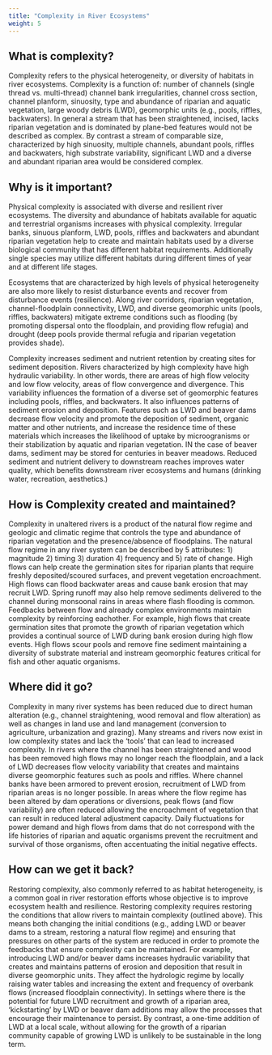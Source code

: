 ```yaml
---
title: "Complexity in River Ecosystems"
weight: 5
---
```


## What is complexity? ##
Complexity refers to the physical heterogeneity, or diversity of habitats in river ecosystems. Complexity is a function of: number of channels (single thread vs. multi-thread) channel bank irregularities, channel cross section, channel planform, sinuosity, type and abundance of riparian and aquatic vegetation, large woody debris (LWD), geomorphic units (e.g., pools, riffles, backwaters). In general a stream that has been straightened, incised, lacks riparian vegetation and is dominated by plane-bed features would not be described as complex. By contrast a stream of comparable size, characterized by high sinuosity, multiple channels, abundant pools, riffles and backwaters, high substrate variability, significant LWD and a diverse and abundant riparian area would be considered complex.


## Why is it important? ##
Physical complexity is associated with diverse and resilient river ecosystems. The diversity and abundance of habitats available for aquatic and terrestrial organisms increases with physical complexity. Irregular banks, sinuous planform, LWD, pools, riffles and backwaters and abundant riparian vegetation help to create and maintain habitats used by a diverse biological community that has different habitat requirements. Additionally single species may utilize different habitats during different times of year and at different life stages.

Ecosystems that are characterized by high levels of physical heterogeneity are also more likely to resist disturbance events and recover from disturbance events (resilience). Along river corridors, riparian vegetation, channel-floodplain connectivity, LWD, and diverse geomorphic units (pools, riffles, backwaters) mitigate extreme conditions such as flooding (by promoting dispersal onto the floodplain, and providing flow refugia) and drought (deep pools provide thermal refugia and riparian vegetation provides shade).

Complexity increases sediment and nutrient retention by creating sites for sediment deposition. Rivers characterized by high complexity have high hydraulic variability. In other words, there are areas of high flow velocity and low flow velocity, areas of flow convergence and divergence. This variability influences the formation of a diverse set of geomorphic features including pools, riffles, and backwaters. It also influences patterns of sediment erosion and deposition. Features such as LWD and beaver dams decrease flow velocity and promote the deposition of sediment, organic matter and other nutrients, and increase the residence time of these materials which increases the likelihood of uptake by microogranisms or their stabilization by aquatic and riparian vegetation. IN the case of beaver dams, sediment may be stored for centuries in beaver meadows. Reduced sediment and nutrient delivery to downstream reaches improves water quality, which benefits downstream river ecosystems and humans (drinking water, recreation, aesthetics.)

## How is Complexity created and maintained? ##
Complexity in unaltered rivers is a product of the natural flow regime and geologic and climatic regime that controls the type and abundance of riparian vegetation and the presence/absence of floodplains. The natural flow regime in any river system can be described by 5 attributes: 1) magnitude 2) timing 3) duration 4) frequency and 5) rate of change. High flows can help create the germination sites for riparian plants that require freshly deposited/scoured surfaces, and prevent vegetation encroachment. High flows can flood backwater areas and cause bank erosion that may recruit LWD. Spring runoff may also help remove sediments delivered to the channel during monsoonal rains in areas where flash flooding is common. Feedbacks between flow and already complex environments maintain complexity by reinforcing eachother. For example, high flows that create germination sites that promote the growth of riparian vegetation which provides a continual source of LWD during bank erosion during high flow events. High flows scour pools and remove fine sediment maintaining a diversity of substrate material and instream geomorphic features critical for fish and other aquatic organisms.

## Where did it go? ##
Complexity in many river systems has been reduced due to direct human alteration (e.g., channel straightening, wood removal and flow alteration) as well as changes in land use and land management (conversion to agriculture, urbanization and grazing). Many streams and rivers now exist in low complexity states and lack the ‘tools’ that can lead to increased complexity. In rivers where the channel has been straightened and wood has been removed high flows may no longer reach the floodplain, and a lack of LWD decreases flow velocity variability that creates and maintains diverse geomorphic features such as pools and riffles. Where channel banks have been armored to prevent erosion, recruitment of LWD from riparian areas is no longer possible. In areas where the flow regime has been altered by dam operations or diversions, peak flows (and flow variability) are often reduced allowing the encroachment of vegetation that can result in reduced lateral adjustment capacity. Daily fluctuations for power demand and high flows from dams that do not correspond with the life histories of riparian and aquatic organisms prevent the recruitment and survival of those organisms, often accentuating the initial negative effects.

## How can we get it back? ##
Restoring complexity, also commonly referred to as habitat heterogeneity, is a common goal in river restoration efforts whose objective is to improve ecosystem health and resilience. Restoring complexity requires restoring the conditions that allow rivers to maintain complexity (outlined above). This means both changing the initial conditions (e.g., adding LWD or beaver dams to a stream, restoring a natural flow regime) and ensuring that pressures on other parts of the system are reduced in order to promote the feedbacks that ensure complexity can be maintained. For example, introducing LWD and/or beaver dams increases hydraulic variability that creates and maintains patterns of erosion and deposition that result in diverse geomorphic units. They affect the hydrologic regime by locally raising water tables and increasing the extent and frequency of overbank flows (increased floodplain connectivity). In settings where there is the potential for future LWD recruitment and growth of a riparian area, ‘kickstarting’ by LWD or beaver dam additions may allow the processes that encourage their maintenance to persist. By contrast, a one-time addition of LWD at a local scale, without allowing for the growth of a riparian community capable of growing LWD is unlikely to be sustainable in the long term.

